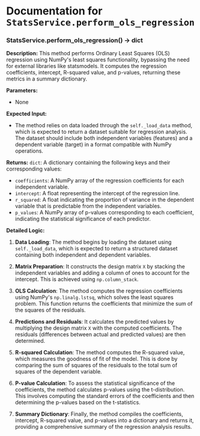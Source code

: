 # Documentation for `StatsService.perform_ols_regression`

### StatsService.perform_ols_regression() -> dict

**Description:**
This method performs Ordinary Least Squares (OLS) regression using NumPy's least squares functionality, bypassing the need for external libraries like statsmodels. It computes the regression coefficients, intercept, R-squared value, and p-values, returning these metrics in a summary dictionary.

**Parameters:**
- None

**Expected Input:**
- The method relies on data loaded through the `self._load_data` method, which is expected to return a dataset suitable for regression analysis. The dataset should include both independent variables (features) and a dependent variable (target) in a format compatible with NumPy operations.

**Returns:**
`dict`: A dictionary containing the following keys and their corresponding values:
- `coefficients`: A NumPy array of the regression coefficients for each independent variable.
- `intercept`: A float representing the intercept of the regression line.
- `r_squared`: A float indicating the proportion of variance in the dependent variable that is predictable from the independent variables.
- `p_values`: A NumPy array of p-values corresponding to each coefficient, indicating the statistical significance of each predictor.

**Detailed Logic:**
1. **Data Loading**: The method begins by loading the dataset using `self._load_data`, which is expected to return a structured dataset containing both independent and dependent variables.
   
2. **Matrix Preparation**: It constructs the design matrix `X` by stacking the independent variables and adding a column of ones to account for the intercept. This is achieved using `np.column_stack`.

3. **OLS Calculation**: The method computes the regression coefficients using NumPy's `np.linalg.lstsq`, which solves the least squares problem. This function returns the coefficients that minimize the sum of the squares of the residuals.

4. **Predictions and Residuals**: It calculates the predicted values by multiplying the design matrix `X` with the computed coefficients. The residuals (differences between actual and predicted values) are then determined.

5. **R-squared Calculation**: The method computes the R-squared value, which measures the goodness of fit of the model. This is done by comparing the sum of squares of the residuals to the total sum of squares of the dependent variable.

6. **P-value Calculation**: To assess the statistical significance of the coefficients, the method calculates p-values using the t-distribution. This involves computing the standard errors of the coefficients and then determining the p-values based on the t-statistics.

7. **Summary Dictionary**: Finally, the method compiles the coefficients, intercept, R-squared value, and p-values into a dictionary and returns it, providing a comprehensive summary of the regression analysis results.